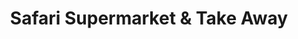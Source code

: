 ---
title: "Safari Supermarket & Take Away"
url: /pretoria/safari-supermarket-and-take-away/
shop: convenience
---